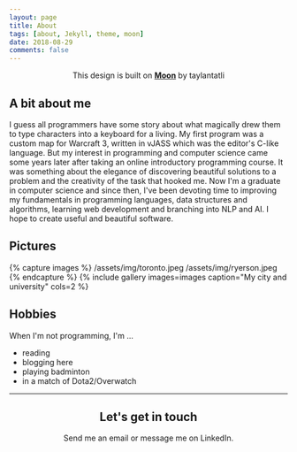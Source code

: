 ```yaml
---
layout: page
title: About
tags: [about, Jekyll, theme, moon]
date: 2018-08-29
comments: false
---
```

<center>This design is built on <b><a href="http://taylantatli.github.io/Moon">Moon</a></b> by taylantatli</center>

## A bit about me
I guess all programmers have some story about what magically drew them to type characters into a keyboard for a living.
My first program was a custom map for Warcraft 3, written in vJASS which was the editor's C-like language.
But my interest in programming and computer science came some years later after taking an online introductory programming course.
It was something about the elegance of discovering beautiful solutions to a problem and the creativity of the task that hooked me.
Now I'm a graduate in computer science and since then, I've been devoting time to improving my fundamentals in programming languages, data structures and algorithms, learning web development and branching into NLP and AI.
I hope to create useful and beautiful software.

## Pictures
{% capture images %}
    /assets/img/toronto.jpeg
    /assets/img/ryerson.jpeg
{% endcapture %}
{% include gallery images=images caption="My city and university" cols=2 %}

## Hobbies

When I'm not programming, I'm ...
* reading
* blogging here
* playing badminton
* in a match of Dota2/Overwatch

<hr>     
<center><h2>Let's get in touch</h2></center>
<center>Send me an email or message me on LinkedIn.</center>
<div class="title" style="font-size:45px;">
	<a href="mailto:keary.chang@ryerson.ca" target="_blank" rel="noopener noreferrer"><i class="fa fa-fw fa-envelope-square"></i></a>
	<a href="http://linkedin.com/in/{{ site.linkedin }}" target="_blank" rel="noopener noreferrer"><i class="fa fa-fw fa-linkedin-square"></i></a>
</div>